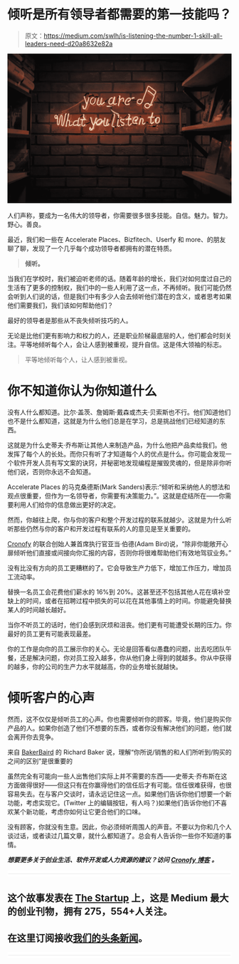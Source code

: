 # 倾听是所有领导者都需要的第一技能吗？

> 原文：<https://medium.com/swlh/is-listening-the-number-1-skill-all-leaders-need-d20a8632e82a>

![](img/08badad01a7e19d20e280c9479adee20.png)

人们声称，要成为一名伟大的领导者，你需要很多很多技能。自信。魅力。智力。野心。善良。

最近，我们和一些在 Accelerate Places、Bizfitech、Userfy 和 more、的朋友聊了聊，发现了一个几乎每个成功领导者都拥有的潜在特质。

> **倾听。**

当我们在学校时，我们被迫听老师的话。随着年龄的增长，我们对如何度过自己的生活有了更多的控制权，我们中的一些人利用了这一点，不再倾听。我们可能仍然会听到人们说的话，但是我们中有多少人会去倾听他们潜在的含义，或者思考如果他们需要我们，我们该如何帮助他们？

最好的领导者是那些从不丧失倾听技巧的人。

无论是比他们更有影响力和权力的人，还是职业阶梯最底层的人，他们都会时刻关注。平等地倾听每个人，会让人感到被重视，提升自信。这是伟大领袖的标志。

> 平等地倾听每个人，让人感到被重视。

# 你不知道你认为你知道什么

没有人什么都知道。比尔·盖茨、詹姆斯·戴森或杰夫·贝索斯也不行。他们知道他们也不是什么都知道，这就是为什么他们总是在学习，总是挑战他们已经知道的东西。

这就是为什么史蒂夫·乔布斯让其他人来制造产品，为什么他把产品卖给我们。他发挥了每个人的长处。而你只有听了才知道每个人的优点是什么。你可能会发现一个软件开发人员有写文案的诀窍，并秘密地发现编程是摧毁灵魂的，但是除非你听他们说，否则你永远不会知道。

Accelerate Places 的马克桑德斯(Mark Sanders)表示:“倾听和采纳他人的想法和观点很重要，但作为一名领导者，你需要有决策能力。”。这就是症结所在——你需要利用人们给你的信息做出更好的决定。

然而，你越往上爬，你与你的客户和整个开发过程的联系就越少。这就是为什么听听那些仍然与你的客户和开发过程有联系的人的意见是至关重要的。

[Cronofy](https://www.cronofy.com/?utm_source=referral&utm_medium=thestartup&utm_campaign=guestpost) 的联合创始人兼首席执行官亚当·伯德(Adam Bird)说，“除非你能敞开心扉倾听他们直接或间接向你汇报的内容，否则你将很难帮助他们有效地驾驭业务。”

没有比没有方向的员工更糟糕的了。它会导致生产力低下，增加工作压力，增加员工流动率。

替换一名员工会花费他们薪水的 16%到 20%。这甚至还不包括其他人花在填补空缺上的时间，或者在招聘过程中损失的可以花在其他事情上的时间。你能避免替换某人的时间越长越好。

当你不听员工的话时，他们会感到厌烦和沮丧。他们更有可能遭受长期的压力。你最好的员工更有可能表现最差。

你的工作是向你的员工展示你的关心。无论是回答看似愚蠢的问题，出去吃团队午餐，还是解决问题，你对员工投入越多，你从他们身上得到的就越多。你从中获得的越多，你的公司的生产力水平就越高，你的业务增长就越快。

# 倾听客户的心声

然而，这不仅仅是倾听员工的心声。你也需要倾听你的顾客。毕竟，他们是购买你产品的人。如果你创造了他们不想要的东西，或者你没有解决他们的问题，他们就会离开你去竞争。

来自 [BakerBaird](http://bakerbaird.com/) 的 Richard Baker 说，理解“你所说/销售的和人们所听到/购买的之间的区别”是很重要的

虽然完全有可能向一些人出售他们实际上并不需要的东西——史蒂夫·乔布斯在这方面做得很好——但这只有在你赢得他们的信任后才有可能。信任很难获得，也很容易失去。在与客户交谈时，请永远记住这一点。如果他们告诉你他们想要一个新功能，考虑实现它。(Twitter 上的编辑按钮，有人吗？)如果他们告诉你他们不喜欢某个新功能，考虑你如何让它更合他们的口味。

没有顾客，你就没有生意。因此，你必须倾听周围人的声音。不要以为你和几个人谈过话，或者读过几篇文章，就什么都知道了。总会有人告诉你一些你不知道的事情。

***想要更多关于创业生活、软件开发或人力资源的建议？访问*** [***Cronofy 博客***](https://www.cronofy.com/blog/) ***。***

![](img/731acf26f5d44fdc58d99a6388fe935d.png)

## 这个故事发表在 [The Startup](https://medium.com/swlh) 上，这是 Medium 最大的创业刊物，拥有 275，554+人关注。

## 在这里订阅接收[我们的头条新闻](http://growthsupply.com/the-startup-newsletter/)。

![](img/731acf26f5d44fdc58d99a6388fe935d.png)